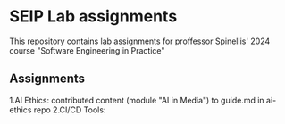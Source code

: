 # SEIP Lab assignments 
<p>This repository contains lab assignments for proffessor Spinellis' 2024 course "Software Engineering in Practice"</p>

## Assignments

1.AI Ethics: contributed content (module "AI in Media") to guide.md in ai-ethics repo 
2.CI/CD Tools: 